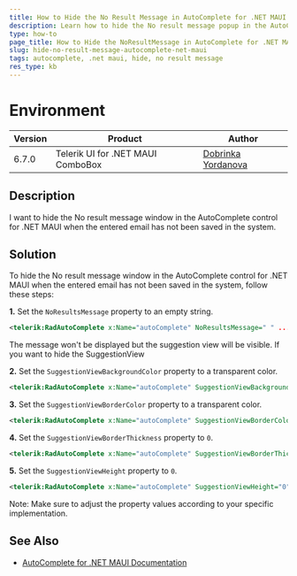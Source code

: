 ```yaml
---
title: How to Hide the No Result Message in AutoComplete for .NET MAUI
description: Learn how to hide the No result message popup in the AutoComplete control for .NET MAUI
type: how-to
page_title: How to Hide the NoResultMessage in AutoComplete for .NET MAUI
slug: hide-no-result-message-autocomplete-net-maui
tags: autocomplete, .net maui, hide, no result message
res_type: kb
---
```

# Environment

| Version | Product | Author | 
| --- | --- | ---- | 
| 6.7.0 | Telerik UI for .NET MAUI ComboBox | [Dobrinka Yordanova](https://www.telerik.com/blogs/author/dobrinka-yordanova)| 

## Description

I want to hide the No result message window in the AutoComplete control for .NET MAUI when the entered email has not been saved in the system.

## Solution

To hide the No result message window in the AutoComplete control for .NET MAUI when the entered email has not been saved in the system, follow these steps:

**1.** Set the `NoResultsMessage` property to an empty string.

```xml
<telerik:RadAutoComplete x:Name="autoComplete" NoResultsMessage=" " ... />
```
The message won't be displayed but the suggestion view will be visible. If you want to hide the SuggestionView

**2.** Set the `SuggestionViewBackgroundColor` property to a transparent color.

```xml
<telerik:RadAutoComplete x:Name="autoComplete" SuggestionViewBackgroundColor="Transparent" ... />
```

**3.** Set the `SuggestionViewBorderColor` property to a transparent color.

```xml
<telerik:RadAutoComplete x:Name="autoComplete" SuggestionViewBorderColor="Transparent" ... />
```

**4.** Set the `SuggestionViewBorderThickness` property to `0`.

```xml
<telerik:RadAutoComplete x:Name="autoComplete" SuggestionViewBorderThickness="0" ... />
```

**5.** Set the `SuggestionViewHeight` property to `0`.
```xml
<telerik:RadAutoComplete x:Name="autoComplete" SuggestionViewHeight="0" ... />
```

Note: Make sure to adjust the property values according to your specific implementation.

## See Also

- [AutoComplete for .NET MAUI Documentation](https://docs.telerik.com/devtools/maui/controls/autocomplete/autocomplete-overview)
